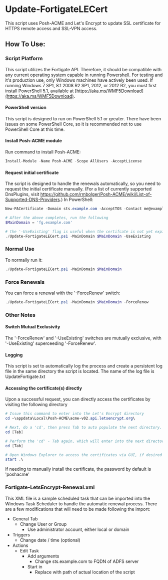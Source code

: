# Update-FortigateLECert

This script uses Posh-ACME and Let's Encrypt to update SSL certificate for HTTPS remote access and SSL-VPN access.  
## How To Use:

### Script Platform

This script utilizes the Fortigate API. Therefore, it should be compatible with any current operating system capable in running Powershell.  For testing and it's production use, only Windows machines have actively been used.
If running Windows 7 SP1, 8.1 2008 R2 SP1, 2012, or 2012 R2, you must first install PowerShell 5.1, available at [https://aka.ms/WMF5Download](https://aka.ms/WMF5Download).

#### PowerShell version

This script is designed to run on PowerShell 5.1 or greater.  There have been issues on some PowerShell Core, so it is recommended not to use PowerShell Core at this time.  

#### Install Posh-ACME module

Run command to install Posh-ACME:
```powershell
Install-Module -Name Posh-ACME -Scope AllUsers -AcceptLicense
```

#### Request initial certificate
The script is designed to handle the renewals automatically, so you need to request the initial certificate manually.  (For a list of currently supported DnsPlugins, visit https://github.com/rmbolger/Posh-ACME/wiki/List-of-Supported-DNS-Providers.)  In PowerShell:

```powershell
New-PACertificate -Domain sts.example.com -AcceptTOS -Contact me@example.com -DnsPlugin Cloudflare -PluginArgs @{CFAuthEmail="me@example.com";CFAuthKey='xxx'}

# After the above completes, run the following
$MainDomain = 'fg.example.com'

# the '-UseExisting' flag is useful when the certifcate is not yet expired
./Update-FortigateLECert.ps1 -MainDomain $MainDomain -UseExisting
```
### Normal Use
To normally run it:

```powershell
./Update-FortigateLECert.ps1 -MainDomain $MainDomain
```

### Force Renewals

You can force a renewal with the '-ForceRenew' switch:

```powershell
./Update-FortigateLECert.ps1 -MainDomain $MainDomain -ForceRenew
```
### Other Notes

#### Switch Mutual Exclusivity

The '-ForceRenew' and '-UseExisting' switches are mutually exclusive, with '-UseExisting' superceeding '-ForceRenew'.

#### Logging

This script is set to automatically log the process and create a persistent log file in the same directory the script is located.  The name of the log file is UpdateFortigate.txt

#### Accessing the certificate(s) directly

Upon a successful request, you can directly access the certificates by visiting the following directory

```powershell
# Issue this command to enter into the Let's Encrypt directory
cd ~\appdata\Local\Posh-ACME\acme-v02.api.letsencrypt.org\

# Next, do a 'cd', then press Tab to auto populate the next directory.  This directory represents your account number.
cd [Tab]

# Perform the 'cd' - Tab again, which will enter into the next directory, which should be the name of the certificate you requested.
cd [Tab]

# Open Windows Explorer to access the certificates via GUI, if desired
start .\
```
If needing to manually install the certificate, the password by default is 'poshacme'

### Fortigate-LetsEncrypt-Renewal.xml

This XML file is a sample scheduled task that can be imported into the Windows Task Scheduler to handle the automatic renewal process.  There are a few modifications that will need to be made following the import:
- General Tab
    - Change User or Group
        - Use administrator account, either local or domain
- Triggers
    - Change date / time (optional)
- Actions
    - Edit Task
        - Add arguments
            - Change sts.example.com to FQDN of ADFS server
        - Start in
            - Replace with path of actual location of the script
